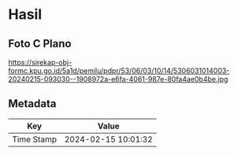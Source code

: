 # Hasil

## Foto C Plano

https://sirekap-obj-formc.kpu.go.id/5a1d/pemilu/pdpr/53/06/03/10/14/5306031014003-20240215-093030--1908972a-e6fa-4061-987e-80fa4ae0b4be.jpg


## Metadata

| Key        | Value               |
| ---------- | ------------------- |
| Time Stamp | 2024-02-15 10:01:32 |



